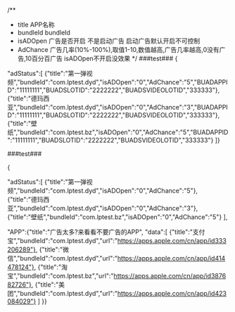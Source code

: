 /**
 *  title    APP名称
 *  bundleId bundleId
 *  isADOpen 广告是否开启 不是启动广告 启动广告默认开启不可控制
 *  AdChance 广告几率(10%-100%),取值1-10,数值越高,广告几率越高,0没有广告,10百分百广告 isADOpen不开启没效果
 */
###test###
{

"adStatus":[
{"title":"第一弹视频","bundleId":"com.lptest.dyd","isADOpen":"0","AdChance":"5","BUADAPPID":"11111111","BUADSLOTID":"2222222","BUADSVIDEOLOTID","333333"},
{"title":"德玛西亚","bundleId":"com.lptest.dyd","isADOpen":"0","AdChance":"3","BUADAPPID":"11111111","BUADSLOTID":"2222222","BUADSVIDEOLOTID","333333"},
{"title":"壁纸","bundleId":"com.lptest.bz","isADOpen":"0","AdChance":"5","BUADAPPID":"11111111","BUADSLOTID":"2222222","BUADSVIDEOLOTID","333333"}
]}

###test###

{

"adStatus":[
{"title":"第一弹视频","bundleId":"com.lptest.dyd","isADOpen":"0","AdChance":"5"},
{"title":"德玛西亚","bundleId":"com.lptest.dyd","isADOpen":"0","AdChance":"3"},
{"title":"壁纸","bundleId":"com.lptest.bz","isADOpen":"0","AdChance":"5"}
],

"APP":{"title":"广告太多?来看看不要广告的APP",
"data":[
{"title":"支付宝","bundleId":"com.lptest.dyd","url":"https://apps.apple.com/cn/app/id333206289"},
{"title":"微信","bundleId":"com.lptest.dyd","url":"https://apps.apple.com/cn/app/id414478124"},
{"title":"淘宝","bundleId":"com.lptest.bz","url":"https://apps.apple.com/cn/app/id387682726"},
{"title":"美团","bundleId":"com.lptest.dyd","url":"https://apps.apple.com/cn/app/id423084029"}
]
}}
